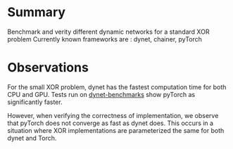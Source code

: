 Summary
=======
Benchmark and verity different dynamic networks for a standard XOR problem
Currently known frameworks are : dynet, chainer, pyTorch

Observations
============
For the small XOR problem, dynet has the fastest computation time for both CPU and GPU.
Tests run on [dynet-benchmarks](https://github.com/neulab/dynet-benchmark) show pyTorch as significantly faster.

However, when verifying the correctness of implementation, we observe that pyTorch does not converge as fast as dynet does.
This occurs in a situation where XOR implementations are parameterized the same for both dynet and Torch.

